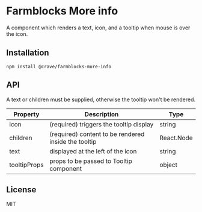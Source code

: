 # Farmblocks More info

A component which renders a text, icon, and a tooltip when mouse is over the icon.

## Installation

```
npm install @crave/farmblocks-more-info
```

## API

A text or children must be supplied, otherwise the tooltip won't be rendered.

| Property     | Description                                          | Type       |
| ------------ | ---------------------------------------------------- | ---------- |
| icon         | (required) triggers the tooltip display              | string     |
| children     | (required) content to be rendered inside the tooltip | React.Node |
| text         | displayed at the left of the icon                    | string     |
| tooltipProps | props to be passed to Tooltip component              | object     |

## License

MIT
